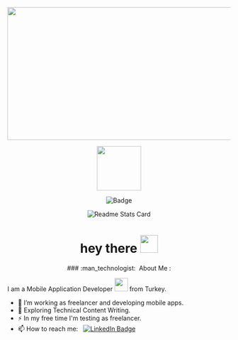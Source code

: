 <p align="center"><img src="https://media.giphy.com/media/dWesBcTLavkZuG35MI/giphy.gif" width="600" height="300"  /></p> 
<p align="center"><img src="https://media.giphy.com/media/M9gbBd9nbDrOTu1Mqx/giphy.gif" width="100"/></p>
<p align="center">
<img class="with-url-src" src="https://wakapi.aktumen.com/api/badge/berkeenesaktumen/interval:today?label=today" alt="Badge">
</p>
<p align="center">
<img src="https://github-readme-stats.vercel.app/api/wakatime?username=berkeenesaktumen&amp;api_domain=wakapi.aktumen.com&amp;bg_color=1A202C&amp;title_color=2F855A&amp;icon_color=2F855A&amp;text_color=ffffff&amp;custom_title=Wakapi%20Week%20Stats&amp;layout=compact" class="with-url-src-no-scheme" alt="Readme Stats Card">
</p>
<h1 align="center">hey there <img src="https://media.giphy.com/media/hvRJCLFzcasrR4ia7z/giphy.gif" width="40"></h1>
<p align="center">
### :man_technologist: &nbsp;About Me :
</p>
I am a Mobile Application Developer <img src="https://media.giphy.com/media/WUlplcMpOCEmTGBtBW/giphy.gif" width="30"> from Turkey.

- 🔭 I’m working as freelancer and developing mobile apps.
- 🌱 Exploring Technical Content Writing.
- ⚡ In my free time I'm testing as freelancer.
- 📫 How to reach me: &nbsp; [![LinkedIn Badge](https://img.shields.io/badge/LinkedIn-0077B5?style=for-the-badge&logo=linkedin&logoColor=white)](https://www.linkedin.com/in/berke-enes-aktümen-601457246/)

